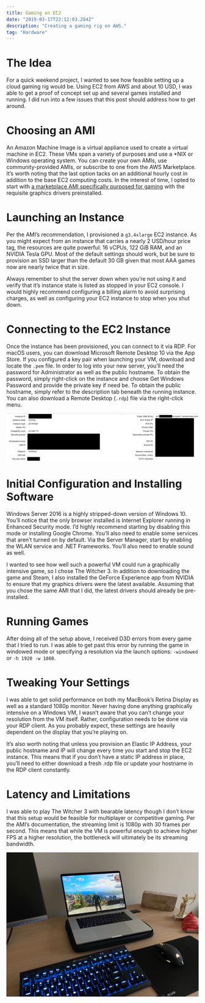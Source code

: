 ```yaml
---
title: Gaming on EC2
date: "2019-03-17T22:12:03.284Z"
description: "Creating a gaming rig on AWS."
tag: "Hardware"
---
```


# The Idea

For a quick weekend project, I wanted to see how feasible setting up a cloud gaming rig would be. Using EC2 from AWS and about 10 USD, I was able to get a proof of concept set up and several games installed and running. I did run into a few issues that this post should address how to get around.

# Choosing an AMI

An Amazon Machine Image is a virtual appliance used to create a virtual machine in EC2. These VMs span a variety of purposes and use a *NIX or Windows operating system. You can create your own AMIs, use community-provided AMIs, or subscribe to one from the AWS Marketplace. It’s worth noting that the last option tacks on an additional hourly cost in addition to the base EC2 computing costs. In the interest of time, I opted to start with [a marketplace AMI specifically purposed for gaming](https://aws.amazon.com/marketplace/pp/Amazon-Web-Services-Microsoft-Windows-Server-2016-/B07612M5P7) with the requisite graphics drivers preinstalled.

# Launching an Instance

Per the AMI’s recommendation, I provisioned a `g3.4xlarge` EC2 instance. As you might expect from an instance that carries a nearly 2 USD/hour price tag, the resources are quite powerful: 16 vCPUs, 122 GiB RAM, and an NVIDIA Tesla GPU. Most of the default settings should work, but be sure to provision an SSD larger than the default 30 GB given that most AAA games now are nearly twice that in size.

Always remember to shut the server down when you’re not using it and verify that it’s instance state is listed as stopped in your EC2 console. I would highly recommend configuring a billing alarm to avoid surprising charges, as well as configuring your EC2 instance to stop when you shut down.

# Connecting to the EC2 Instance

Once the instance has been provisioned, you can connect to it via RDP. For macOS users, you can download Microsoft Remote Desktop 10 via the App Store. If you configured a key pair when launching your VM, download and locate the `.pem` file. In order to log into your new server, you’ll need the password for Administrator as well as the public hostname. To obtain the password, simply right-click on the instance and choose Get Windows Password and provide the private key if need be. To obtain the public hostname, simply refer to the description tab beneath the running instance. You can also download a Remote Desktop (`.rdp`) file via the right-click menu.

![EC2 instance](./ec2-gaming-instance.png)

# Initial Configuration and Installing Software

Windows Server 2016 is a highly stripped-down version of Windows 10. You’ll notice that the only browser installed is Internet Explorer running in Enhanced Security mode. I’d highly recommend starting by disabling this mode or installing Google Chrome. You’ll also need to enable some services that aren’t turned on by default. Via the Server Manager, start by enabling the WLAN service and .NET Frameworks. You’ll also need to enable sound as well.

I wanted to see how well such a powerful VM could run a graphically intensive game, so I chose The Witcher 3. In addition to downloading the game and Steam, I also installed the GeForce Experience app from NVIDIA to ensure that my graphics drivers were the latest available. Assuming that you chose the same AMI that I did, the latest drivers should already be pre-installed.

# Running Games

After doing all of the setup above, I received D3D errors from every game that I tried to run. I was able to get past this error by running the game in windowed mode or specifying a resolution via the launch options: `-windowed` or `-h 1920 -w 1080`.

# Tweaking Your Settings

I was able to get solid performance on both my MacBook’s Retina Display as well as a standard 1080p monitor. Never having done anything graphically intensive on a Windows VM, I wasn’t aware that you can’t change your resolution from the VM itself. Rather, configuration needs to be done via your RDP client. As you probably expect, these settings are heavily dependent on the display that you’re playing on.

It’s also worth noting that unless you provision an Elastic IP Address, your public hostname and IP will change every time you start and stop the EC2 instance. This means that if you don’t have a static IP address in place, you’ll need to either download a fresh .rdp file or update your hostname in the RDP client constantly.

# Latency and Limitations

I was able to play The Witcher 3 with bearable latency though I don’t know that this setup would be feasible for multiplayer or competitive gaming. Per the AMI’s documentation, the streaming limit is 1080p with 30 frames per second. This means that while the VM is powerful enough to achieve higher FPS at a higher resolution, the bottleneck will ultimately be its streaming bandwidth.

![Laptop](./ec2-gaming-laptop.jpg)

